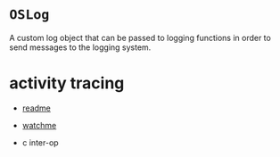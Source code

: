 # `OSLog`

A custom log object that can be passed to logging functions in order to send
messages to the logging system.

# activity tracing
* [readme](https://www.objc.io/issues/19-debugging/activity-tracing/)
* [watchme](https://developer.apple.com/videos/wwdc2014/#714)

* c inter-op
